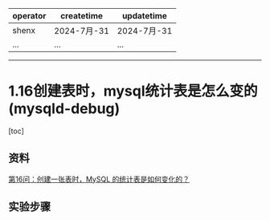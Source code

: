 | operator | createtime | updatetime |
| ---- | ---- | ---- |
| shenx | 2024-7月-31 | 2024-7月-31  |
| ... | ... | ... |
---
# 1.16创建表时，mysql统计表是怎么变的(mysqld-debug)

[toc]

## 资料 

[第16问：创建一张表时，MySQL 的统计表是如何变化的？](https://cloud.tencent.com/developer/article/1666029)

## 实验步骤


